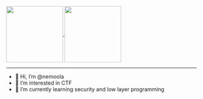 <a href="https://github.com/anuraghazra/github-readme-stats">
  <img height=150 align="center" src="https://github-readme-stats-git-master-nemoolas-projects.vercel.app/api?username=nemoola&show_icons=true&theme=transparent" />
</a>
<a href="https://github.com/anuraghazra/convoychat">
  <img height=150 align="center" src="https://github-readme-stats-git-master-nemoolas-projects.vercel.app/api/top-langs?username=nemoola&layout=compact&langs_count=10&theme=transparent&card_width=225" />
</a>

---

- 👋 Hi, I’m @nemoola
- 👀 I’m interested in CTF
- 🌱 I’m currently learning security and low layer programming
